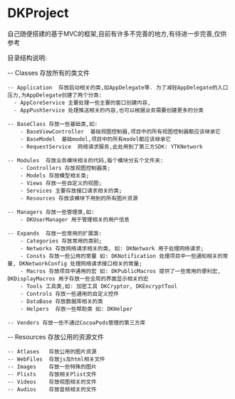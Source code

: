 # DKProject

自己随便搭建的基于MVC的框架,目前有许多不完善的地方,有待进一步完善,仅供参考

目录结构说明:

-- Classes    存放所有的类文件
    
    -- Application  存放启动相关的类,如AppDelegate等. 为了减轻AppDelegate的入口压力,为AppDelegate创建了两个分类: 
      - AppCoreService 主要处理一些主要的窗口创建内容, 
      - AppPushService 处理推送相关的内容,也可以根据业务需要创建更多的分类
    
    -- BaseClass 存放一些基础类,如: 
        - BaseViewController  基础视图控制器,项目中的所有视图控制器都应该继承它
        - BaseModel  基础model,项目中的所有model都应该继承它
        - RequestService  网络请求服务,此处用到了第三方SDK: YTKNetwork
    
    -- Modules  存放业务模块相关的代码,每个模块分五个文件夹: 
        - Controllers 存放视图控制器类; 
        - Models 存放模型相关类; 
        - Views 存放一些自定义的视图; 
        - Services 主要存放接口请求相关的类; 
        - Resources 存放该模块下用到的所有图片资源
    
    -- Managers 存放一些管理类,如: 
        - DKUserManager 用于管理相关的用户信息
    
    -- Expands  存放一些常用的扩展类:
        - Categories 存放常用的类别; 
        - Networks 存放网络请求相关的类, 如: DKNetwork 用于处理网络请求; 
        - Consts 存放一些公用的常量 如: DKNotification 处理项目中一些通知相关的常量, DKNetworkConfig 处理网络请求接口相关的常量;  
        - Macros 存放项目中通用的宏 如: DKPublicMacros 提供了一些常用的便利宏, DKDisplayMacros 用于存放一些全局的界面显示相关的宏
        - Tools 工具类,如: 加密工具 DKCryptor, DKEncryptTool
        - Controls 存放一些通用的自定义控件
        - DataBase 存放数据库相关的类
        - Helpers  存放一些帮助类 如: DKHelper
        
    -- Venders 存放一些不通过CocoaPods管理的第三方库

-- Resources  存放公用的资源文件

    -- Atlases   存放公用的图片资源
    -- WebFiles  存放js及html相关文件
    -- Images    存放一些特殊的图片
    -- Plists    存放相关Plist文件
    -- Videos    存放视图相关的文件
    -- Audios    存放音频相关的文件

